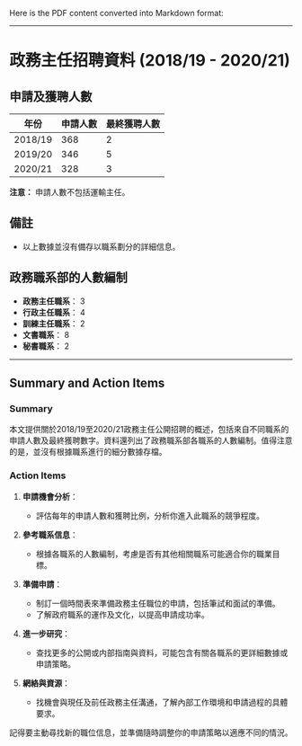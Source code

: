 Here is the PDF content converted into Markdown format:

---

# 政務主任招聘資料 (2018/19 - 2020/21)

## 申請及獲聘人數

| 年份       | 申請人數 | 最終獲聘人數 |
|------------|----------|---------------|
| 2018/19    | 368      | 2             |
| 2019/20    | 346      | 5             |
| 2020/21    | 328      | 3             |

**注意：** 申請人數不包括運輸主任。

## 備註

- 以上數據並沒有備存以職系劃分的詳細信息。

## 政務職系部的人數編制

- **政務主任職系**： 3
- **行政主任職系**： 4
- **訓練主任職系**： 2
- **文書職系**： 8
- **秘書職系**： 2

---

## Summary and Action Items

### Summary

本文提供關於2018/19至2020/21政務主任公開招聘的概述，包括來自不同職系的申請人數及最終獲聘數字。資料還列出了政務職系部各職系的人數編制。值得注意的是，並沒有根據職系進行的細分數據存檔。

### Action Items

1. **申請機會分析**：
   - 評估每年的申請人數和獲聘比例，分析你進入此職系的競爭程度。

2. **參考職系信息**：
   - 根據各職系的人數編制，考慮是否有其他相關職系可能適合你的職業目標。

3. **準備申請**：  
   - 制訂一個時間表來準備政務主任職位的申請，包括筆試和面試的準備。
   - 了解政府職系的運作及文化，以提高申請成功率。

4. **進一步研究**：
   - 查找更多的公開或内部指南與資料，可能包含有關各職系的更詳細數據或申請策略。

5. **網絡與資源**：
   - 找機會與現任及前任政務主任溝通，了解內部工作環境和申請過程的具體要求。 

記得要主動尋找新的職位信息，並準備隨時調整你的申請策略以適應不同的情況。